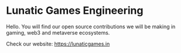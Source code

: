 # Lunatic Games Engineering

Hello. You will find our open source contributions we will be making in gaming, web3 and metaverse ecosystems.

Check our website: https://lunaticgames.in
